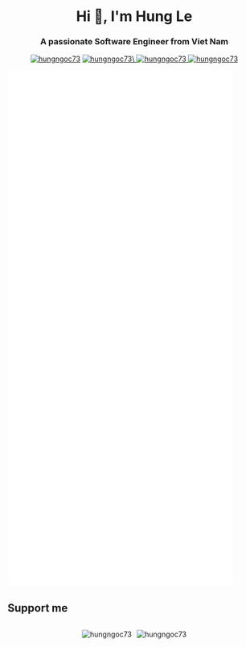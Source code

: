 <h1 align="center">Hi 👋, I'm Hung Le</h1>
<h3 align="center">A passionate Software Engineer from Viet Nam</h3>

<p align="center">
  <a href="https://github.com/hungngoc73" target="_blank"><img src="https://komarev.com/ghpvc/?username=hungngoc73&label=Profile%20views&color=0e75b6&style=flat" alt="hungngoc73" /></a>
  <a href="https://www.linkedin.com/in/hungngoc73/" target="_blank"><img src="https://img.shields.io/badge/Linkedin-hungngoc73-0077B5?logo=data:image/png;base64,iVBORw0KGgoAAAANSUhEUgAAABAAAAAQCAMAAAAoLQ9TAAAAb1BMVEUAl717ydz+/v684+3G5/Cy3+r5/P3///8Al72+5O55yNzt9/rh8vf9/v6DzN5zxdrx+fsDmL0sqMje8fbB5e4op8e14OvF5/BpwtgipcWu3em44uy64u3H6PCx3+qBy94Lm7+u3uovqsnE5u/2+/yCV68eAAAAAXRSTlP+GuMHfQAAAGJJREFUGNONzzcSgDAQA0AwYJ0Bk3NO/38jqbEZF6jTFjcnyyI9335DFMQ6JMh18MPGfKMt0xdqNpFgqwDC7AEXHglIMKBS4NiWEYECO9EMqYBDZAM/oeAdDby/PuTcPE7PCePeCSJkzvIGAAAAAElFTkSuQmCC&logoColor=white" alt="hungngoc73\" /> </a>
  <a href="https://www.facebook.com/hungngoc73\47" target="_blank"><img src="https://img.shields.io/badge/Facebook-hungngoc7347-3b5998?logo=facebook&logoColor=white" alt="hungngoc73" /> </a>
  <a href="mailto:nhaths4701@gmail.com" target="_blank"><img src="https://img.shields.io/badge/Email-nhaths4701@gmail.com-red?logo=gmail&logoColor=white" alt="hungngoc73" /> </a>
</p>

![Metrics](github-metrics.svg)

<h2 align="left">Support me</h2>

<div style="display: flex; justify-content: center; gap: 10px;">
<p><a href="https://www.buymeacoffee.com/hungngoc73"> <img align="left" src="https://cdn.buymeacoffee.com/buttons/v2/default-yellow.png" height="50" alt="hungngoc73" /></a></p>
<p><a href="https://ko-fi.com/hungngoc73"> <img align="right" src="https://cdn.prod.website-files.com/5c14e387dab576fe667689cf/670f5a01cf2da94a032117b9_support_me_on_kofi_red.png" height="50" alt="hungngoc73" /></a></p>
</div>
